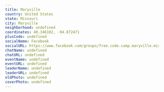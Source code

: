 ```yaml
---
title: Maryville
country: United States
state: Missouri
city: Maryville
neighborhood: undefined
coordinates: 40.346102, -94.872471
plusCode: undefined
socialName: Facebook
socialURL: https://www.facebook.com/groups/free.code.camp.maryville.missouri
chatName: undefined
chatURL: undefined
eventName: undefined
eventURL: undefined
leaderName: undefined
leaderURL: undefined
oldPhoto: undefined
coverPhoto: undefined
---
```

